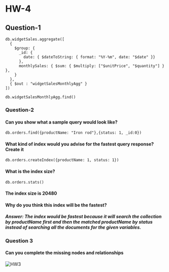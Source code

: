 # HW-4

## Question-1

```
db.widgetSales.aggregate([
  {
    $group: {
      _id: {
        date: { $dateToString: { format: "%Y-%m", date: "$date" }}
      },
      monthlySales: { $sum: { $multiply: ["$unitPrice", "$quantity"] } },
    }
  },
  { $out : "widgetSalesMonthlyAgg" }
])

```

```
db.widgetSalesMonthlyAgg.find()
```



### Question-2

#### Can you show what a sample query would look like?

```
db.orders.find({productName: "Iron rod"},{status: 1, _id:0})
```


#### What kind of index would you advise for the fastest query response? Create it
```
db.orders.createIndex({productName: 1, status: 1})
```

#### What is the index size?

```
db.orders.stats()
```

####  The index size is 20480


#### Why do you think this index will be the fastest?

##### Answer: The index would be fastest because it will search the collection by productName first and then the matched productName by status instead of searching all the documents for the given variables.


### Question 3

#### Can you complete the missing nodes and relationships



![HW3](https://user-images.githubusercontent.com/91687301/153677698-57c5da00-a3c6-4267-bf02-644d10b33f8c.png)
